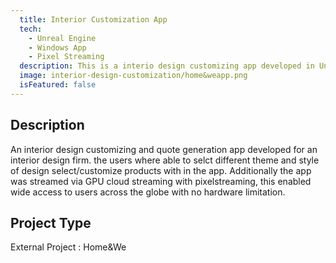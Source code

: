 ```yaml
---
  title: Interior Customization App
  tech:
    - Unreal Engine
    - Windows App
    - Pixel Streaming
  description: This is a interio design customizing app developed in Unreal Engine.
  image: interior-design-customization/home&weapp.png
  isFeatured: false
---
```


## Description

An interior design customizing and  quote generation app developed for an interior design firm. the users where able to selct different theme and style of design select/customize  products with in the app. Additionally the app was streamed via GPU cloud streaming with pixelstreaming, this enabled wide access to users across the globe with no hardware limitation. 
##  Project Type

External Project :  Home&We
